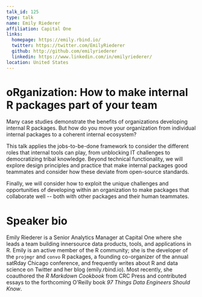 ```yaml
---
talk_id: 125
type: talk
name: Emily Riederer
affiliation: Capital One
links:
  homepage: https://emily.rbind.io/
  twitter: https://twitter.com/EmilyRiederer
  github: http://github.com/emilyriederer
  linkedin: https://www.linkedin.com/in/emilyriederer/
location: United States
---
```


# oRganization: How to make internal R packages part of your team

Many case studies demonstrate the benefits of organizations developing internal R packages. But how do you move your organization from individual internal packages to a coherent internal ecosystem?

This talk applies the jobs-to-be-done framework to consider the different roles that internal tools can play, from unblocking IT challenges to democratizing tribal knowledge. Beyond technical functionality, we will explore design principles and practice that make internal packages good teammates and consider how these deviate from open-source standards. 

Finally, we will consider how to exploit the unique challenges and opportunities of developing within an organization to make packages that collaborate well -- both with other packages and their human teammates. 

# Speaker bio

Emily Riederer is a Senior Analytics Manager at Capital One where she leads a team building innersource data products, tools, and applications in R. Emily is an active member of the R community; she is the developer of the `projmgr` and `convo` R packages, a founding co-organizer of the annual satRday Chicago conference, and frequently writes about R and data science on Twitter and her blog (emily.rbind.io). Most recently, she coauthored the *R Markdown Cookbook* from CRC Press and contributed essays to the forthcoming O'Reilly book *97 Things Data Engineers Should Know*. 
